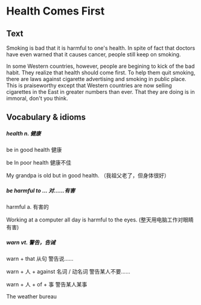 # Health Comes First

## Text

Smoking is bad that it is harmful to one's health. In spite of fact that doctors have even warned that it causes cancer, people still keep on smoking.

In some Western countries, however, people are begining to kick of the bad habit. They realize that health should come first. To help them quit smoking, there are laws against cigarette advertising and smoking in public place. This is praiseworthy except that Western countries are now selling cigarettes in the East in greater numbers than ever. That they are doing is in immoral, don't you think.



## Vocabulary & idioms

##### health n. 健康

be in good health 健康

be In poor health 健康不佳

My grandpa is old but in good health. （我祖父老了，但身体很好）



##### be harmful to ...    对......有害

harmful     a.    有害的

Working at a computer all day is harmful to the eyes. \(整天用电脑工作对眼睛有害\)



##### warn    vt.    警告，告诫

warn + that 从句    警告说……

warn + 人 + against 名词 / 动名词    警告某人不要……

warn + 人 + of + 事    警告某人某事

The weather bureau

